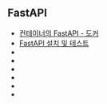 ## FastAPI
- [컨테이너의 FastAPI - 도커](https://fastapi.tiangolo.com/ko/deployment/docker/)
- [FastAPI 설치 및 테스트](https://tech.osci.kr/fastapi-%ED%8C%8C%EC%9D%B4%EC%8D%AC%EC%9C%BC%EB%A1%9C-%EA%B0%84%EB%8B%A8%ED%95%98%EA%B2%8C-%EC%9B%B9-api-%EB%A7%8C%EB%93%A4%EA%B8%B0/)
- []()
- []()
- []()
- []()
- []()
- []()